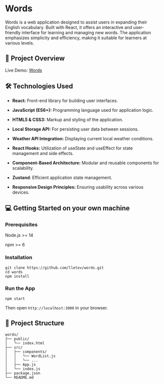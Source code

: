 # Words

Words is a web application designed to assist users in expanding their English vocabulary. Built with React, it offers an interactive and user-friendly interface for learning and managing new words. The application emphasizes simplicity and efficiency, making it suitable for learners at various levels.

## 📌 Project Overview
Live Demo: [Words](https://lletov.github.io/words/)

## 🛠️ Technologies Used
- **React:** Front-end library for building user interfaces.

- **JavaScript (ES6+):** Programming language used for application logic.

- **HTML5 & CSS3:** Markup and styling of the application.

- **Local Storage API:** For persisting user data between sessions.

- **Weather API Integration:** Displaying current local weather conditions.

- **React Hooks:** Utilization of useState and useEffect for state management and side effects.

- **Component-Based Architecture:** Modular and reusable components for scalability.

- **Zustand**: Efficient application state management.

- **Responsive Design Principles:** Ensuring usability across various devices.

## 💻 Getting Started on your own machine

### Prerequisites

Node.js >= 14

npm >= 6

### Installation

```
git clone https://github.com/lletov/words.git
cd words
npm install
```

### Run the App

```
npm start
```


Then open ```http://localhost:3000``` in your browser.

## 📁 Project Structure

```
words/
├── public/
│   └── index.html
├── src/
│   ├── components/
│   │   └── WordList.js
│   │   └── ...
│   ├── App.js
│   └── index.js
├── package.json
└── README.md
```
